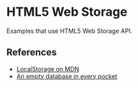# HTML5 Web Storage

Examples that use HTML5 Web Storage API.

## References

 - [LocalStorage on MDN](https://developer.mozilla.org/en-US/docs/Web/API/Window/localStorage)
 - [An empty database in every pocket](https://www.youtube.com/watch?v=_DuwZSXEwDg)